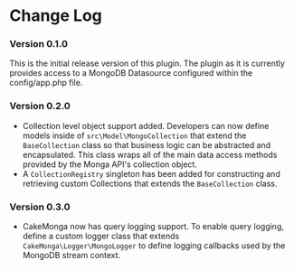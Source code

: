 # Change Log

### Version 0.1.0

This is the initial release version of this plugin.  The plugin as it is currently provides access to a MongoDB Datasource configured within the config/app.php file.

### Version 0.2.0

* Collection level object support added.  Developers can now define models inside of `src\Model\MongoCollection` that extend
the `BaseCollection` class so that business logic can be abstracted and encapsulated.  This class wraps all of the main data access methods
provided by the Monga API's collection object.
* A `CollectionRegistry` singleton has been added for constructing and retrieving custom Collections that extends the `BaseCollection` class.

### Version 0.3.0

* CakeMonga now has query logging support.  To enable query logging, define a custom logger class that extends `CakeMonga\Logger\MongoLogger` to define logging callbacks used by the MongoDB stream context.